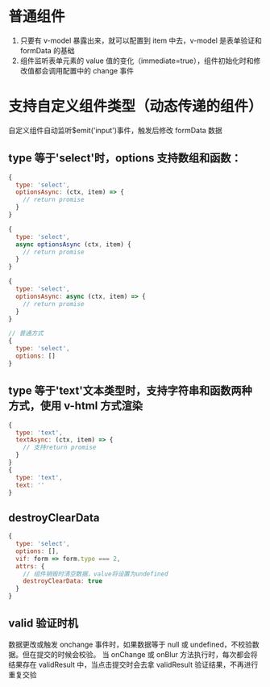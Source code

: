 # 普通组件

1. 只要有 v-model 暴露出来，就可以配置到 item 中去，v-model 是表单验证和 formData 的基础
2. 组件监听表单元素的 value 值的变化（immediate=true），组件初始化时和修改值都会调用配置中的 change 事件

# 支持自定义组件类型（动态传递的组件）

自定义组件自动监听\$emit('input')事件，触发后修改 formData 数据

## type 等于'select'时，options 支持数组和函数：

```js
{
  type: 'select',
  optionsAsync: (ctx, item) => {
    // return promise
  }
}

{
  type: 'select',
  async optionsAsync (ctx, item) {
    // return promise
  }
}

{
  type: 'select',
  optionsAsync: async (ctx, item) => {
    // return promise
  }
}

// 普通方式
{
  type: 'select',
  options: []
}
```

## type 等于'text'文本类型时，支持字符串和函数两种方式，使用 v-html 方式渲染

```js
{
  type: 'text',
  textAsync: (ctx, item) => {
    // 支持return promise
  }
}
{
  type: 'text',
  text: ''
}
```

## destroyClearData

```js
{
  type: 'select',
  options: [],
  vif: form => form.type === 2,
  attrs: {
    // 组件销毁时清空数据，value将设置为undefined
    destroyClearData: true
  }
}
```

## valid 验证时机

数据更改或触发 onchange 事件时，如果数据等于 null 或 undefined，不校验数据。但在提交的时候会校验。
当 onChange 或 onBlur 方法执行时，每次都会将结果存在 validResult 中，当点击提交时会去拿 validResult 验证结果，不再进行重复交验
